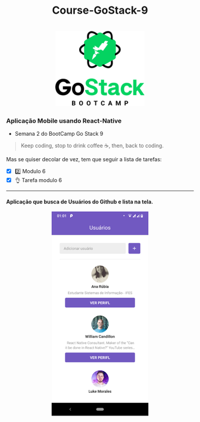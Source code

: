 <h1 align=center>
   Course-GoStack-9
</h1>
<h1 align="center">
    <img alt="GoStack" src="Gostack.png" width="240px" />
</h1>

### Aplicação Mobile usando React-Native 

- Semana 2 do BootCamp Go Stack 9

 > Keep coding, stop to drink coffee :coffee:, then, back to coding.  

Mas se quiser decolar de vez, tem que seguir a lista de tarefas:

- [x] :two: Modulo 6
- [x] :ok_hand: Tarefa modulo 6

---

#### Aplicação que busca de Usuários do Github e lista na tela.

<p align="center">
  <img width="260px" src="gituserlist.png">
  <h2 align="center">  </h2>
</p>
